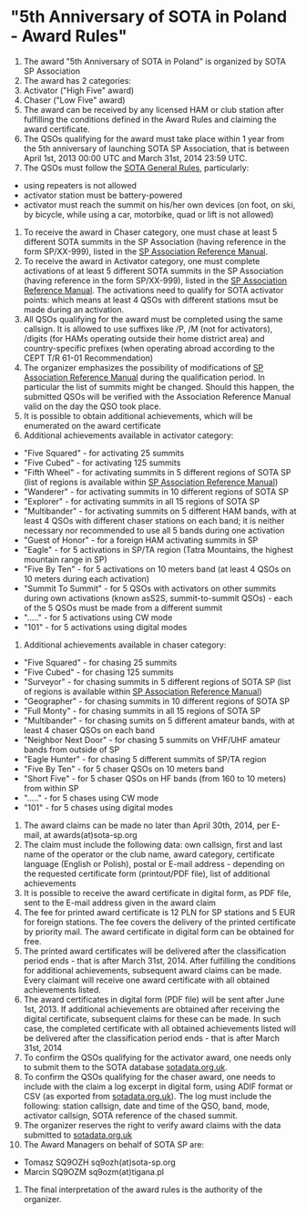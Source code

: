 # "5th Anniversary of SOTA in Poland - Award Rules"

1. The award "5th Anniversary of SOTA in Poland" is organized by SOTA SP Association
1. The award has 2 categories:
  1. Activator ("High Five" award)
  2. Chaser ("Low Five" award)
1. The award can be received by any licensed HAM or club station after fulfilling the conditions defined in the Award Rules and claiming the award certificate.
1. The QSOs qualifying for the award must take place within 1 year from the 5th anniversary of launching SOTA SP Association, that is between April 1st, 2013 00:00 UTC and March 31st, 2014 23:59 UTC.
1. The QSOs must follow the [SOTA General Rules](http://www.sota.org.uk/docs/SOTA-General-Rules-1.16.pdf), particularly:
  * using repeaters is not allowed
  * activator station must be battery-powered
  * activator must reach the summit on his/her own devices (on foot, on ski, by bicycle, while using a car, motorbike, quad or lift is not allowed)
1. To receive the award in Chaser category, one must chase at least 5 different SOTA summits in the SP Association (having reference in the form SP/XX-999), listed in the [SP Association Reference Manual](http://www.sota.org.uk/docs/ARM-Poland-20080401.pdf).
1. To receive the award in Activator category, one must complete activations of at least 5 different SOTA summits in the SP Association (having reference in the form SP/XX-999), listed in the [SP Association Reference Manual](http://www.sota.org.uk/docs/ARM-Poland-20080401.pdf). The activations need to qualify for SOTA activator points: which means at least 4 QSOs with different stations msut be made during an activation.
1. All QSOs qualifying for the award must be completed using the same callsign. It is allowed to use suffixes like /P, /M (not for activators), /digits (for HAMs operating outside their home district area) and country-specific prefixes (when operating abroad according to the CEPT T/R 61-01 Recommendation)
1. The organizer emphasizes the possibility of modifications of [SP Association Reference Manual](http://www.sota.org.uk/docs/ARM-Poland-20080401.pdf) during the qualification period. In particular the list of summits might be changed. Should this happen, the submitted QSOs will be verified with the Association Reference Manual valid on the day the QSO took place.
1. It is possible to obtain additional achievements, which will be enumerated on the award certificate
1. Additional achievements available in activator category:
  * "Five Squared" - for activating 25 summits
  * "Five Cubed" - for activating 125 summits
  * "Fifth Wheel" - for activating summits in 5 different regions of SOTA SP (list of regions is available within [SP Association Reference Manual](http://www.sota.org.uk/docs/ARM-Poland-20080401.pdf))
  * "Wanderer" - for activating summits in 10 different regions of SOTA SP
  * "Explorer" - for activating summits in all 15 regions of SOTA SP
  * "Multibander" - for activating summits on 5 different HAM bands, with at least 4 QSOs with different chaser stations on each band; it is neither necessary nor recommended to use all 5 bands during one activation
  * "Guest of Honor" - for a foreign HAM activating summits in SP
  * "Eagle" - for 5 activations in SP/TA region (Tatra Mountains, the highest mountain range in SP)
  * "Five By Ten" - for 5 activations on 10 meters band (at least 4 QSOs on 10 meters during each activation)
  * "Summit To Summit" - for 5 QSOs with activators on other summits during own activations (known asS2S, summit-to-summit QSOs) - each of the 5 QSOs must be made from a different summit
  * "....." - for 5 activations using CW mode
  * "101" - for 5 activations using digital modes
1. Additional achievements available in chaser category:
  * "Five Squared" - for chasing 25 summits
  * "Five Cubed" - for chasing 125 summits
  * "Surveyor" - for chasing summits in 5 different regions of SOTA SP (list of regions is available within [SP Association Reference Manual](http://www.sota.org.uk/docs/ARM-Poland-20080401.pdf))
  * "Geographer" - for chasing summits in 10 different regions of SOTA SP
  * "Full Monty" - for chasing summits in all 15 regions of SOTA SP
  * "Multibander" - for chasing sumits on 5 different amateur bands, with at least 4 chaser QSOs on each band
  * "Neighbor Next Door" - for chasing 5 summits on VHF/UHF amateur bands from outside of SP
  * "Eagle Hunter" - for chasing 5 different summits of SP/TA region
  * "Five By Ten" - for 5 chaser QSOs on 10 meters band
  * "Short Five" - for 5 chaser QSOs on HF bands (from 160 to 10 meters) from within SP
  * "....." - for 5 chases using CW mode
  * "101" - for 5 chases using digital modes
1. The award claims can be made no later than April 30th, 2014, per E-mail, at awards(at)sota-sp.org
1. The claim must include the following data: own callsign, first and last name of the operator or the club name, award category, certificate language (English or Polish), postal or E-mail address - depending on the requested certificate form (printout/PDF file), list of additional achievements
1. It is possible to receive the award certificate in digital form, as PDF file, sent to the E-mail address given in the award claim
1. The fee for printed award certificate is 12 PLN for SP stations and 5 EUR for foreign stations. The fee covers the delivery of the printed certificate by priority mail. The award certificate in digital form can be obtained for free.
1. The printed award certificates will be delivered after the classification period ends - that is after March 31st, 2014. After fulfilling the conditions for additional achievements, subsequent award claims can be made. Every claimant will receive one award certificate with all obtained achievements listed.
1. The award certificates in digital form (PDF file) will be sent after June 1st, 2013. If additional achievements are obtained after receiving the digital certificate, subsequent claims for these can be made. In such case, the completed certificate with all obtained achievements listed will be delivered after the classification period ends - that is after March 31st, 2014
1. To confirm the QSOs qualifying for the activator award, one needs only to submit them to the SOTA database [sotadata.org.uk](http://sotadata.org.uk/).
1. To confirm the QSOs qualifying for the chaser award, one needs to include with the claim a log excerpt in digital form, using ADIF format or CSV (as exported from [sotadata.org.uk](http://sotadata.org.uk/)). The log must include the following: station callsign, date and time of the QSO, band, mode, activator callsign,
SOTA reference of the chased summit.
1. The organizer reserves the right to verify award claims with the data submitted to [sotadata.org.uk](http://sotadata.org.uk/)
1. The Award Managers on behalf of SOTA SP are:
 * Tomasz SQ9OZH sq9ozh(at)sota-sp.org
 * Marcin SQ9OZM sq9ozm(at)tigana.pl
1. The final interpretation of the award rules is the authority of the organizer.